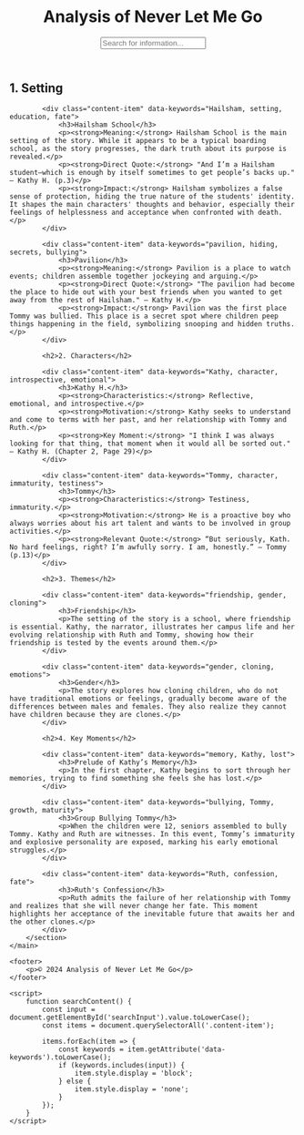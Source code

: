<!DOCTYPE html>
<html lang="en">
<head>
    <meta charset="UTF-8">
    <meta name="viewport" content="width=device-width, initial-scale=1.0">
    <title>Analysis of Never Let Me Go</title>
    <link rel="stylesheet" href="style.css">
</head>
<body>
    <header>
        <h1>Analysis of Never Let Me Go</h1>
        <input type="text" id="searchInput" onkeyup="searchContent()" placeholder="Search for information...">
    </header>
    <main>
        <section id="content">
            <h2>1. Setting</h2>
            
            <div class="content-item" data-keywords="Hailsham, setting, education, fate">
                <h3>Hailsham School</h3>
                <p><strong>Meaning:</strong> Hailsham School is the main setting of the story. While it appears to be a typical boarding school, as the story progresses, the dark truth about its purpose is revealed.</p>
                <p><strong>Direct Quote:</strong> "And I’m a Hailsham student—which is enough by itself sometimes to get people’s backs up." — Kathy H. (p.3)</p>
                <p><strong>Impact:</strong> Hailsham symbolizes a false sense of protection, hiding the true nature of the students' identity. It shapes the main characters' thoughts and behavior, especially their feelings of helplessness and acceptance when confronted with death.</p>
            </div>

            <div class="content-item" data-keywords="pavilion, hiding, secrets, bullying">
                <h3>Pavilion</h3>
                <p><strong>Meaning:</strong> Pavilion is a place to watch events; children assemble together jockeying and arguing.</p>
                <p><strong>Direct Quote:</strong> "The pavilion had become the place to hide out with your best friends when you wanted to get away from the rest of Hailsham." — Kathy H.</p>
                <p><strong>Impact:</strong> Pavilion was the first place Tommy was bullied. This place is a secret spot where children peep things happening in the field, symbolizing snooping and hidden truths.</p>
            </div>

            <h2>2. Characters</h2>

            <div class="content-item" data-keywords="Kathy, character, introspective, emotional">
                <h3>Kathy H.</h3>
                <p><strong>Characteristics:</strong> Reflective, emotional, and introspective.</p>
                <p><strong>Motivation:</strong> Kathy seeks to understand and come to terms with her past, and her relationship with Tommy and Ruth.</p>
                <p><strong>Key Moment:</strong> "I think I was always looking for that thing, that moment when it would all be sorted out." — Kathy H. (Chapter 2, Page 29)</p>
            </div>

            <div class="content-item" data-keywords="Tommy, character, immaturity, testiness">
                <h3>Tommy</h3>
                <p><strong>Characteristics:</strong> Testiness, immaturity.</p>
                <p><strong>Motivation:</strong> He is a proactive boy who always worries about his art talent and wants to be involved in group activities.</p>
                <p><strong>Relevant Quote:</strong> “But seriously, Kath. No hard feelings, right? I’m awfully sorry. I am, honestly.” — Tommy (p.13)</p>
            </div>

            <h2>3. Themes</h2>

            <div class="content-item" data-keywords="friendship, gender, cloning">
                <h3>Friendship</h3>
                <p>The setting of the story is a school, where friendship is essential. Kathy, the narrator, illustrates her campus life and her evolving relationship with Ruth and Tommy, showing how their friendship is tested by the events around them.</p>
            </div>

            <div class="content-item" data-keywords="gender, cloning, emotions">
                <h3>Gender</h3>
                <p>The story explores how cloning children, who do not have traditional emotions or feelings, gradually become aware of the differences between males and females. They also realize they cannot have children because they are clones.</p>
            </div>

            <h2>4. Key Moments</h2>

            <div class="content-item" data-keywords="memory, Kathy, lost">
                <h3>Prelude of Kathy’s Memory</h3>
                <p>In the first chapter, Kathy begins to sort through her memories, trying to find something she feels she has lost.</p>
            </div>

            <div class="content-item" data-keywords="bullying, Tommy, growth, maturity">
                <h3>Group Bullying Tommy</h3>
                <p>When the children were 12, seniors assembled to bully Tommy. Kathy and Ruth are witnesses. In this event, Tommy’s immaturity and explosive personality are exposed, marking his early emotional struggles.</p>
            </div>

            <div class="content-item" data-keywords="Ruth, confession, fate">
                <h3>Ruth's Confession</h3>
                <p>Ruth admits the failure of her relationship with Tommy and realizes that she will never change her fate. This moment highlights her acceptance of the inevitable future that awaits her and the other clones.</p>
            </div>
        </section>
    </main>

    <footer>
        <p>© 2024 Analysis of Never Let Me Go</p>
    </footer>

    <script>
        function searchContent() {
            const input = document.getElementById('searchInput').value.toLowerCase();
            const items = document.querySelectorAll('.content-item');

            items.forEach(item => {
                const keywords = item.getAttribute('data-keywords').toLowerCase();
                if (keywords.includes(input)) {
                    item.style.display = 'block';
                } else {
                    item.style.display = 'none';
                }
            });
        }
    </script>
</body>
</html>
